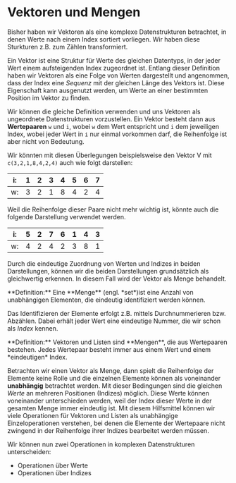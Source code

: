 # Vektoren und Mengen

Bisher haben wir Vektoren als eine komplexe Datenstrukturen betrachtet, in denen Werte nach einem Index sortiert vorliegen. Wir haben diese Sturkturen z.B. zum Zählen transformiert. 

Ein Vektor ist eine Struktur für Werte des gleichen Datentyps, in der jeder Wert einem aufsteigenden Index zugeordnet ist. Entlang dieser Definition haben wir Vektoren als eine Folge von Werten dargestellt und angenommen, dass der Index eine *Sequenz* mit der gleichen Länge des Vektors ist. Diese Eigenschaft kann ausgenutzt werden, um Werte an einer bestimmten Position im Vektor zu finden.

Wir können die gleiche Definition verwenden und uns Vektoren als ungeordnete Datenstrukturen vorzustellen. Ein Vektor besteht dann aus **Wertepaaren** `w` und `i`, wobei `w` dem Wert entspricht und `i` dem jeweiligen Index, wobei jeder Wert in `i` nur einmal vorkommen darf, die Reihenfolge ist aber nicht von Bedeutung. 

Wir könnten mit diesen Überlegungen beispielsweise den Vektor V mit `c(3,2,1,8,4,2,4)` auch wie folgt darstellen: 

| i: | 1 | 2 | 3 | 4 | 5 | 6 | 7 | 
| :---: | :---: |  :---: |  :---: |  :---: |  :---: |  :---: |  :---: | 
| w: | 3 | 2 | 1 | 8 | 4 | 2 | 4 |  

Weil die Reihenfolge dieser Paare nicht mehr wichtig ist, könnte auch die folgende Darstellung verwendet werden. 

| i: | 5 | 2 | 7 | 6 | 1 | 4 | 3 | 
| :---: | :---: |  :---: |  :---: |  :---: |  :---: |  :---: |  :---: | 
| w: | 4 | 2 | 4 | 2 | 3 | 8 | 1 |  

Durch die eindeutige Zuordnung von Werten und Indizes in beiden Darstellungen, können wir die beiden Darstellungen grundsätzlich als gleichwertig erkennen. In diesem Fall wird der Vektor als Menge behandelt. 

<p class="alert alert-primary" markdown="1">
**Definition:** Eine **Menge** (engl. *set*)ist eine Anzahl von unabhängigen Elementen, die eindeutig identifiziert werden können. 
</p>

Das Identifizieren der Elemente erfolgt z.B. mittels Durchnummerieren bzw. Abzählen. Dabei erhält jeder Wert eine eindeutige Nummer, die wir schon als *Index* kennen. 

<p class="alert alert-primary" markdown="1">
**Definition:** Vektoren und Listen sind **Mengen**, die aus Wertepaaren bestehen.  Jedes Wertepaar besteht immer aus einem Wert und einem *eindeutigen* Index. 
</p>

Betrachten wir einen Vektor als Menge, dann spielt die Reihenfolge der Elemente keine Rolle und die einzelnen Elemente können als voneinander **unabhängig**  betrachtet werden. Mit dieser Bedingungen sind die gleichen *Werte* an mehreren Positionen (Indizes) möglich. Diese Werte können voneinander unterschieden werden, weil der Index dieser Werte in der gesamten Menge immer eindeutig ist. Mit diesem Hilfsmittel können wir viele Operationen für Vektoren und Listen als unabhängige Einzeloperationen verstehen, bei denen die Elemente der Wertepaare nicht zwingend in der Reihenfolge ihrer Indizes bearbeitet werden müssen.

Wir können nun zwei Operationen in komplexen Datenstrukturen unterscheiden: 

- Operationen über Werte
- Operationen über Indizes
